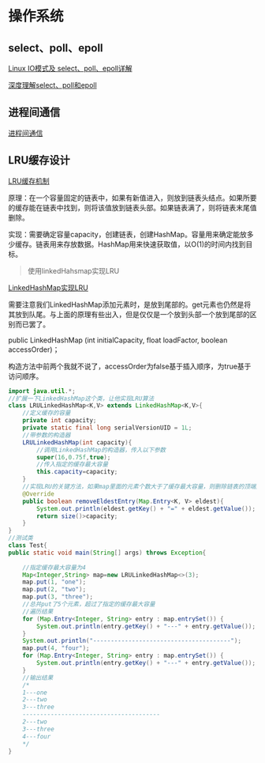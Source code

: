 # 操作系统

## select、poll、epoll

[Linux IO模式及 select、poll、epoll详解](https://segmentfault.com/a/1190000003063859)

[深度理解select、poll和epoll](https://blog.csdn.net/davidsguo008/article/details/73556811)

 

## 进程间通信

[进程间通信](https://www.cnblogs.com/CheeseZH/p/5264465.html)



## LRU缓存设计

[LRU缓存机制](https://juejin.cn/post/6844903768656478221)

原理：在一个容量固定的链表中，如果有新值进入，则放到链表头结点。如果所要的缓存能在链表中找到，则将该值放到链表头部。如果链表满了，则将链表末尾值删除。



实现：需要确定容量capacity，创建链表，创建HashMap。容量用来确定能放多少缓存。链表用来存放数据。HashMap用来快速获取值，以O(1)的时间内找到目标。



> 使用linkedHahsmap实现LRU

[LinkedHashMap实现LRU](https://blog.csdn.net/exceptional_derek/article/details/11713255)

需要注意我们LinkedHashMap添加元素时，是放到尾部的。get元素也仍然是将其放到队尾。与上面的原理有些出入，但是仅仅是一个放到头部一个放到尾部的区别而已罢了。



public LinkedHashMap (int initialCapacity, float loadFactor, boolean accessOrder)；

构造方法中前两个我就不说了，accessOrder为false基于插入顺序，为true基于访问顺序。

```java
import java.util.*;
//扩展一下LinkedHashMap这个类，让他实现LRU算法
class LRULinkedHashMap<K,V> extends LinkedHashMap<K,V>{
	//定义缓存的容量
	private int capacity;
	private static final long serialVersionUID = 1L;
	//带参数的构造器	
	LRULinkedHashMap(int capacity){
		//调用LinkedHashMap的构造器，传入以下参数
		super(16,0.75f,true);
		//传入指定的缓存最大容量
		this.capacity=capacity;
	}
	//实现LRU的关键方法，如果map里面的元素个数大于了缓存最大容量，则删除链表的顶端元素
	@Override
	public boolean removeEldestEntry(Map.Entry<K, V> eldest){ 
		System.out.println(eldest.getKey() + "=" + eldest.getValue());  
		return size()>capacity;
	}  
}
//测试类
class Test{
public static void main(String[] args) throws Exception{
 
	//指定缓存最大容量为4
	Map<Integer,String> map=new LRULinkedHashMap<>(3);
    map.put(1, "one");
    map.put(2, "two");
    map.put(3, "three");
	//总共put了5个元素，超过了指定的缓存最大容量
	//遍历结果
    for (Map.Entry<Integer, String> entry : map.entrySet()) {
        System.out.println(entry.getKey() + "---" + entry.getValue());
    }
    System.out.println("---------------------------------------");
    map.put(4, "four");
    for (Map.Entry<Integer, String> entry : map.entrySet()) {
        System.out.println(entry.getKey() + "---" + entry.getValue());
    }
	//输出结果
    /*
	1---one
	2---two
	3---three
	---------------------------------------
	2---two
	3---three
	4---four
	*/
}
```

